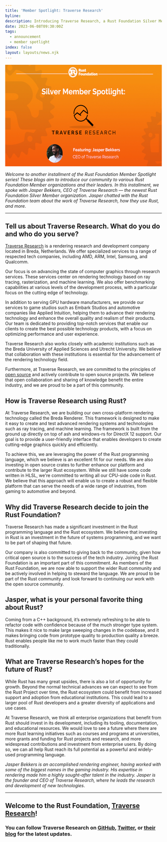 ```yaml
---
title: 'Member Spotlight: Traverse Research'
byline:
description: Introducing Traverse Research, a Rust Foundation Silver Member organization
date: 2023-06-08T09:30:00Z
tags:
  - announcement
  - member spotlight
index: false
layout: layouts/news.njk
---
```

<img src="/img/news/2023-06-08-member-spotlight-traverse-research/traverse.png" width="580" height="326" alt="[Heading 1] Rust Foundation [Heading 2] Silver Member Spotlight: Traverse Research  [Sub-heading] featuring: Jasper Bekkers CEO of Traverse Research" title="Traverse Research" />

*Welcome to another installment of the Rust Foundation Member Spotlight series! These blogs aim to introduce our community to various Rust Foundation Member organizations and their leaders. In this installment, we spoke with Jasper Bekkers, CEO of Traverse Research — the newest Rust Foundation Silver Member organization. Jasper chatted with the Rust Foundation team about the work of Traverse Research, how they use Rust, and more.&nbsp;*

---

## **Tell us about Traverse Research. What do you do and who do you serve?**

[<u>Traverse Research</u>](https://traverseresearch.nl/) is a rendering research and development company located in Breda, Netherlands. We offer specialized services to a range of respected tech companies, including AMD, ARM, Intel, Samsung, and Qualcomm.&nbsp;

Our focus is on advancing the state of computer graphics through research services. These services center on rendering technology based on ray tracing, rasterization, and machine learning. We also offer benchmarking capabilities at various levels of the development process, with a particular focus on the cutting edge of technology.

In addition to serving GPU hardware manufacturers, we provide our services to game studios such as Embark Studios and automotive companies like Applied Intuition, helping them to advance their rendering technology and enhance the overall quality and realism of their products. Our team is dedicated to providing top-notch services that enable our clients to create the best possible technology products, with a focus on optimizing performance and user experience.

Traverse Research also works closely with academic institutions such as the Breda University of Applied Sciences and Utrecht University. We believe that collaboration with these institutions is essential for the advancement of the rendering technology field.

Furthermore, at Traverse Research, we are committed to the principles of [<u>open source</u>](https://github.com/Traverse-Research/) and actively contribute to open source projects. We believe that open collaboration and sharing of knowledge benefit the entire industry, and we are proud to be a part of this community.

## **How is Traverse Research using Rust?**

At Traverse Research, we are building our own cross-platform rendering technology called the Breda Renderer. This framework is designed to make it easy to create and test advanced rendering systems and technologies such as ray tracing, and machine learning. The framework is built from the ground up directly on top of ash and windows-rs for DirectX 12 support. Our goal is to provide a user-friendly interface that enables developers to create cutting-edge graphics quickly and efficiently.

To achieve this, we are leveraging the power of the Rust programming language, which we believe is an excellent fit for our needs. We are also investing in open source crates to further enhance our platform and contribute to the larger Rust ecosystem. While we still have some code written in HLSL, we're committed to writing all our CPU-side code in Rust. We believe that this approach will enable us to create a robust and flexible platform that can serve the needs of a wide range of industries, from gaming to automotive and beyond.

## **Why did Traverse Research decide to join the Rust Foundation?**

Traverse Research has made a significant investment in the Rust programming language and the Rust ecosystem. We believe that investing in Rust is an investment in the future of systems programming, and we want to be part of shaping that future.

Our company is also committed to giving back to the community, given how critical open source is to the success of the tech industry. Joining the Rust Foundation is an important part of this commitment. As members of the Rust Foundation, we are now able to support the wider Rust community and be actively involved in helping to steward the language. We are proud to be part of the Rust community and look forward to continuing our work with the open source community.

## **Jasper, what is your personal favorite thing about Rust?**

Coming from a C++ background, it’s extremely refreshing to be able to refactor code with confidence because of the much stronger type system. This makes it nice to make large sweeping changes in the codebase, and it makes bringing code from prototype quality to production quality a breeze. Rust enables people like me to work much faster than they could traditionally.

## **What are Traverse Research’s hopes for the future of Rust?**

While Rust has many great upsides, there is also a lot of opportunity for growth. Beyond the normal technical advances we can expect to see from the Rust Project over time, the Rust ecosystem could benefit from increased support and adoption from educational institutions. This could lead to a larger pool of Rust developers and a greater diversity of applications and use cases.

At Traverse Research, we think all enterprise organizations that benefit from Rust should invest in its development, including its tooling, documentation, and educational resources. We would love to see a future where there are more Rust learning initiatives such as courses and programs at universities, more grants and funding for Rust projects and research, and more widespread contributions and investment from enterprise users. By doing so, we can all help Rust reach its full potential as a powerful and widely-used programming language.



*Jasper Bekkers is an accomplished rendering engineer, having worked with some of the biggest names in the gaming industry. His expertise in rendering made him a highly sought-after talent in the industry. Jasper is the founder and CEO of Traverse Research, where he leads the research and development of new technologies*​​​​​​.

---

## Welcome to the Rust Foundation, <a target="_blank" rel="noopener" href="https://traverseresearch.nl/">Traverse Research</a>!

###

### You can follow Traverse Research on [<u>GitHub</u>](https://github.com/Traverse-Research/), [<u>Twitter</u>](https://twitter.com/TraverseBreda), or [<u>their blog</u>](https://blog.traverseresearch.nl/) for the latest updates.